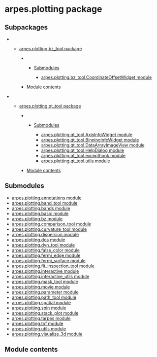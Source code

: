 # arpes.plotting package

## Subpackages

  -   - [arpes.plotting.bz\_tool package](arpes.plotting.bz_tool)
        
          -   - [Submodules](arpes.plotting.bz_tool#submodules)
                
                  - [arpes.plotting.bz\_tool.CoordinateOffsetWidget
                    module](arpes.plotting.bz_tool.CoordinateOffsetWidget)
        
          - [Module
            contents](arpes.plotting.bz_tool#module-arpes.plotting.bz_tool)

  -   - [arpes.plotting.qt\_tool package](arpes.plotting.qt_tool)
        
          -   - [Submodules](arpes.plotting.qt_tool#submodules)
                
                  - [arpes.plotting.qt\_tool.AxisInfoWidget
                    module](arpes.plotting.qt_tool.AxisInfoWidget)
                  - [arpes.plotting.qt\_tool.BinningInfoWidget
                    module](arpes.plotting.qt_tool.BinningInfoWidget)
                  - [arpes.plotting.qt\_tool.DataArrayImageView
                    module](arpes.plotting.qt_tool.DataArrayImageView)
                  - [arpes.plotting.qt\_tool.HelpDialog
                    module](arpes.plotting.qt_tool.HelpDialog)
                  - [arpes.plotting.qt\_tool.excepthook
                    module](arpes.plotting.qt_tool.excepthook)
                  - [arpes.plotting.qt\_tool.utils
                    module](arpes.plotting.qt_tool.utils)
        
          - [Module
            contents](arpes.plotting.qt_tool#module-arpes.plotting.qt_tool)

## Submodules

  - [arpes.plotting.annotations module](arpes.plotting.annotations)
  - [arpes.plotting.band\_tool module](arpes.plotting.band_tool)
  - [arpes.plotting.bands module](arpes.plotting.bands)
  - [arpes.plotting.basic module](arpes.plotting.basic)
  - [arpes.plotting.bz module](arpes.plotting.bz)
  - [arpes.plotting.comparison\_tool
    module](arpes.plotting.comparison_tool)
  - [arpes.plotting.curvature\_tool
    module](arpes.plotting.curvature_tool)
  - [arpes.plotting.dispersion module](arpes.plotting.dispersion)
  - [arpes.plotting.dos module](arpes.plotting.dos)
  - [arpes.plotting.dyn\_tool module](arpes.plotting.dyn_tool)
  - [arpes.plotting.false\_color module](arpes.plotting.false_color)
  - [arpes.plotting.fermi\_edge module](arpes.plotting.fermi_edge)
  - [arpes.plotting.fermi\_surface module](arpes.plotting.fermi_surface)
  - [arpes.plotting.fit\_inspection\_tool
    module](arpes.plotting.fit_inspection_tool)
  - [arpes.plotting.interactive module](arpes.plotting.interactive)
  - [arpes.plotting.interactive\_utils
    module](arpes.plotting.interactive_utils)
  - [arpes.plotting.mask\_tool module](arpes.plotting.mask_tool)
  - [arpes.plotting.movie module](arpes.plotting.movie)
  - [arpes.plotting.parameter module](arpes.plotting.parameter)
  - [arpes.plotting.path\_tool module](arpes.plotting.path_tool)
  - [arpes.plotting.spatial module](arpes.plotting.spatial)
  - [arpes.plotting.spin module](arpes.plotting.spin)
  - [arpes.plotting.stack\_plot module](arpes.plotting.stack_plot)
  - [arpes.plotting.tarpes module](arpes.plotting.tarpes)
  - [arpes.plotting.tof module](arpes.plotting.tof)
  - [arpes.plotting.utils module](arpes.plotting.utils)
  - [arpes.plotting.visualize\_3d module](arpes.plotting.visualize_3d)

## Module contents
